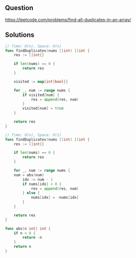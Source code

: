 ## Question

https://leetcode.com/problems/find-all-duplicates-in-an-array/

## Solutions

```go
// Time: O(n), Space: O(n)
func findDuplicates(nums []int) []int {
	res := []int{}

	if len(nums) == 0 {
		return res
	}

	visited := map[int]bool{}

	for _, num := range nums {
		if visited[num] {
			res = append(res, num)
		}
		visited[num] = true
	}

	return res
}
```

```go
// Time: O(n), Space: O(1)
func findDuplicates(nums []int) []int {
	res := []int{}

	if len(nums) == 0 {
		return res
	}

	for _, num := range nums {
    num = abs(num)
		idx := num - 1
		if nums[idx] < 0 {
			res = append(res, num)
		} else {
			nums[idx] = -nums[idx]
		}
	}

	return res
}

func abs(n int) int {
	if n < 0 {
		return -n
	}
	return n
}
```
